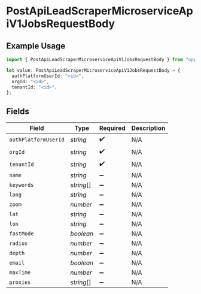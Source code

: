 # PostApiLeadScraperMicroserviceApiV1JobsRequestBody

## Example Usage

```typescript
import { PostApiLeadScraperMicroserviceApiV1JobsRequestBody } from "oppulence-backend-sdk/models/operations";

let value: PostApiLeadScraperMicroserviceApiV1JobsRequestBody = {
  authPlatformUserId: "<id>",
  orgId: "<id>",
  tenantId: "<id>",
};
```

## Fields

| Field                | Type                 | Required             | Description          |
| -------------------- | -------------------- | -------------------- | -------------------- |
| `authPlatformUserId` | *string*             | :heavy_check_mark:   | N/A                  |
| `orgId`              | *string*             | :heavy_check_mark:   | N/A                  |
| `tenantId`           | *string*             | :heavy_check_mark:   | N/A                  |
| `name`               | *string*             | :heavy_minus_sign:   | N/A                  |
| `keywords`           | *string*[]           | :heavy_minus_sign:   | N/A                  |
| `lang`               | *string*             | :heavy_minus_sign:   | N/A                  |
| `zoom`               | *number*             | :heavy_minus_sign:   | N/A                  |
| `lat`                | *string*             | :heavy_minus_sign:   | N/A                  |
| `lon`                | *string*             | :heavy_minus_sign:   | N/A                  |
| `fastMode`           | *boolean*            | :heavy_minus_sign:   | N/A                  |
| `radius`             | *number*             | :heavy_minus_sign:   | N/A                  |
| `depth`              | *number*             | :heavy_minus_sign:   | N/A                  |
| `email`              | *boolean*            | :heavy_minus_sign:   | N/A                  |
| `maxTime`            | *number*             | :heavy_minus_sign:   | N/A                  |
| `proxies`            | *string*[]           | :heavy_minus_sign:   | N/A                  |